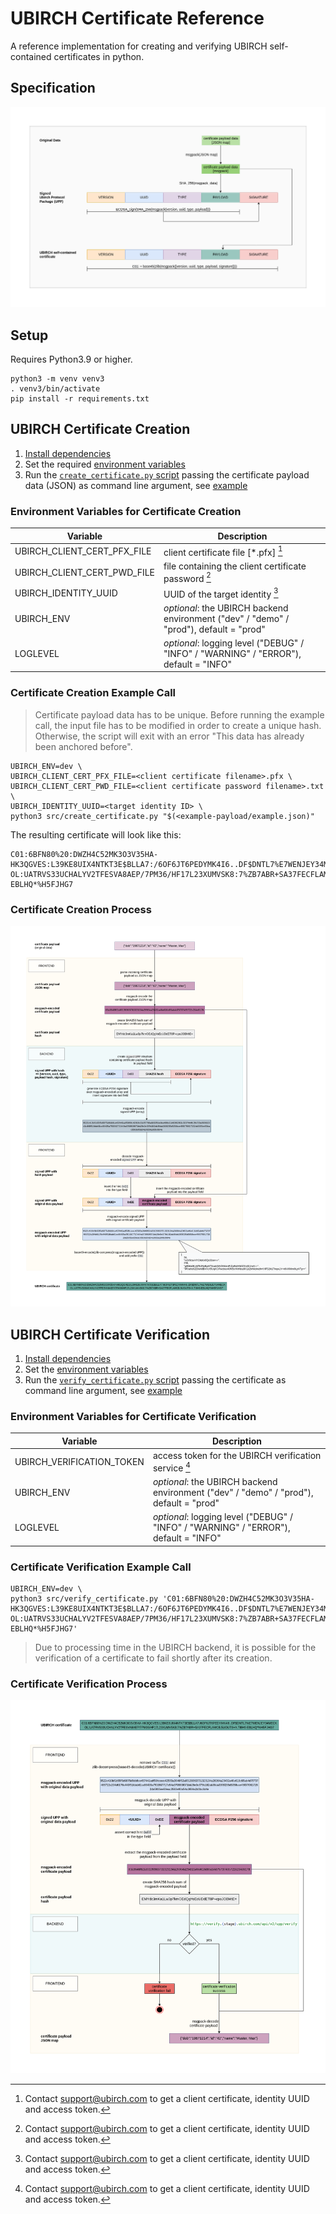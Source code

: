 # UBIRCH Certificate Reference

A reference implementation for creating and verifying UBIRCH self-contained certificates in python.

## Specification

![UBIRCH self-contained certificate specification](doc/ubirch_certificate-Certificate-Spec.png)

## Setup

Requires Python3.9 or higher.

```commandline
python3 -m venv venv3
. venv3/bin/activate
pip install -r requirements.txt
```

## UBIRCH Certificate Creation

1. [Install dependencies](#setup)
2. Set the required [environment variables](#environment-variables-for-certificate-creation)
3. Run the [`create_certificate.py` script](src/create_certificate.py) passing the certificate payload data (JSON)
   as command line argument, see [example](#certificate-creation-example-call)

### Environment Variables for Certificate Creation

| Variable                    | Description                                                                            |
|-----------------------------|----------------------------------------------------------------------------------------|
| UBIRCH_CLIENT_CERT_PFX_FILE | client certificate file [*.pfx] [^1]                                                   |
| UBIRCH_CLIENT_CERT_PWD_FILE | file containing the client certificate password [^1]                                   |
| UBIRCH_IDENTITY_UUID        | UUID of the target identity [^1]                                                       |
| UBIRCH_ENV                  | _optional_: the UBIRCH backend environment ("dev" / "demo" / "prod"), default = "prod" |
| LOGLEVEL                    | _optional_: logging level ("DEBUG" / "INFO" / "WARNING" / "ERROR"), default = "INFO"   |

### Certificate Creation Example Call

> Certificate payload data has to be unique. Before running the example call, the input file has to be modified in order
> to create a unique hash. Otherwise, the script will exit with an error "This data has already been anchored before".

```commandline
UBIRCH_ENV=dev \
UBIRCH_CLIENT_CERT_PFX_FILE=<client certificate filename>.pfx \
UBIRCH_CLIENT_CERT_PWD_FILE=<client certificate password filename>.txt \
UBIRCH_IDENTITY_UUID=<target identity ID> \
python3 src/create_certificate.py "$(<example-payload/example.json)"
```

The resulting certificate will look like this:

```text
C01:6BFN80%20:DWZH4C52MK3O3V35HA-HK3QGVES:L39KE8UIX4NTKT3E$BLLA7:/6OF6JT6PEDYMK4I6..DF$DNTL7%E7WENJEY34MECK OL:UATRVS33UCHALYV2TFESVA8AEP/7PM36/HF17L23XUMVSK8:7%ZB7ABR+SA37FECFLAMCB.5UOUTS+A.TI8H9-EBLHQ*%H5FJHG7
```

### Certificate Creation Process

![UBIRCH certificate creation process](doc/ubirch_certificate-Certification-Process.png)

## UBIRCH Certificate Verification

1. [Install dependencies](#setup)
2. Set the [environment variables](#environment-variables-for-certificate-verification)
3. Run the [`verify_certificate.py` script](src/verify_certificate.py) passing the certificate
   as command line argument, see [example](#certificate-verification-example-call)

### Environment Variables for Certificate Verification

| Variable                    | Description                                                                            |
|-----------------------------|----------------------------------------------------------------------------------------|
| UBIRCH_VERIFICATION_TOKEN   | access token for the UBIRCH verification service [^1]                                  |
| UBIRCH_ENV                  | _optional_: the UBIRCH backend environment ("dev" / "demo" / "prod"), default = "prod" |
| LOGLEVEL                    | _optional_: logging level ("DEBUG" / "INFO" / "WARNING" / "ERROR"), default = "INFO"   |

### Certificate Verification Example Call

```commandline
UBIRCH_ENV=dev \
python3 src/verify_certificate.py 'C01:6BFN80%20:DWZH4C52MK3O3V35HA-HK3QGVES:L39KE8UIX4NTKT3E$BLLA7:/6OF6JT6PEDYMK4I6..DF$DNTL7%E7WENJEY34MECK OL:UATRVS33UCHALYV2TFESVA8AEP/7PM36/HF17L23XUMVSK8:7%ZB7ABR+SA37FECFLAMCB.5UOUTS+A.TI8H9-EBLHQ*%H5FJHG7'
```

> Due to processing time in the UBIRCH backend, it is possible for the verification of a certificate to fail shortly
> after its creation.

### Certificate Verification Process

![UBIRCH certificate verification process](doc/ubirch_certificate-Verification-Process.png)

[^1]: Contact support@ubirch.com to get a client certificate, identity UUID and access token.